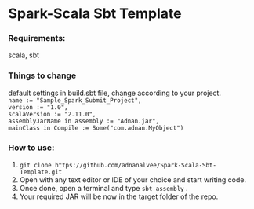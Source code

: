 # Spark-Scala Sbt Template

### Requirements:
scala, sbt

### Things to change

default settings in build.sbt file, change according to your project.  <br />
  `name := "Sample_Spark_Submit_Project",`  <br />
  `version := "1.0",` <br />
  `scalaVersion := "2.11.0",` <br />
  `assemblyJarName in assembly := "Adnan.jar",` <br />
  `mainClass in Compile := Some("com.adnan.MyObject")` <br />


### How to use:

1. `git clone https://github.com/adnanalvee/Spark-Scala-Sbt-Template.git`  
2. Open with any text editor or IDE of your choice and start writing code.    
3. Once done, open a terminal and type `sbt assembly` .  
4. Your required JAR will be now in the target folder of the repo.  
